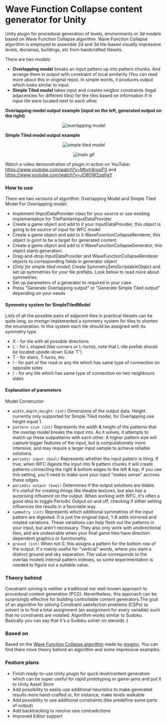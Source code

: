 # Wave Function Collapse content generator for Unity
Unity plugin for procedural generation of levels, environments or 3d models based on Wave Function Collapse algorithm. Wave Function Collapse algorithm is employed to assemble 2d and 3d tile-based visually impressive levels, dioramas, buildings, etc from handcrafted tilesets.

There are two models
* **Overlapping model** breaks an input pattern up into pattern chunks. And arrange them in output with constraint of local similarity (You can read more about this in original repo). In simple words, it produces output which looks similar to input.
* **Simple Tiled model** takes input and creates neigbor constraints (legal adjacencies for different tiles) for the tiles based on information if in input tile were located next to each other.

**Overlapping model output example (input on the left, generated output on the right)**
<p align="center"><img alt="overlapping model" src="https://i.imgur.com/okAaFfX.png"></p>

**Simple Tiled model output example**
<p align="center"><img alt="simple tiled model" src="https://i.imgur.com/zR83Baz.png"></p>

<p align="center"><img alt="main gif" src="https://i.imgur.com/FSthUVO.gif"></p>

Watch a video demonstration of plugin in action on YouTube: https://www.youtube.com/watch?v=Mkvh4rosiF0 and https://www.youtube.com/watch?v=JO8OW2zg0gY


### How to use
There are two versions of algorithm: Overlapping Model and Simple Tiled Model 
For Overlapping model:
* Implement IInputDataProvider class for your source or use existing implementation for TilePainterInputDataProvider
* Create a game object and add to it your InputDataProvider, this object is going to be source of input for WFC model
* Create a game object and add to it WaveFunctionCollapseRenderer, this object is goint to be a target for generated content
* Create a game object and add to it WaveFunctionCollapseGenerator, this object starts generation.
* Drag-and-drop InputDataProvider and WaveFunctionCollapseRenderer objects to corresponding fields in generator object
* (*Only for simple tiled model*) Create SymmetrySetsScriptableObject and set up symmetries for your tile prefabs. Look below to read more about symmetries. 
* Set up parameters of a generator to required in your case.
* Press "Generate Overlapping output" or "Generate Simple Tiled output" depending on your needs

#### Symmetry system for SimpleTiledModel 

Lists of all the possible pairs of adjacent tiles in practical tilesets can be quite long, so mxmgn implemented a symmetry system for tiles to shorten the enumeration. In this system each tile should be assigned with its symmetry type. 

* X - for tile with all possible directions
* L - for L shaped (like corners or L-turns), note that L-tile prefab should be located upside-down (Like 'Г')
* T - for stairs, T-turns, etc
* I - for part of the road or any tile which has same type of connection on opposite sides
* / - for any tile which has same type of connection on two neighbours sides

#### Explanation of parameters

Model Constructor

* `width,depth,height (int)` Dimensions of the output data. Height currently only supported for Simple Tiled model, for Overlapping use height equal 1.
* `pattern size (int)` Represents the width & height of the patterns that the overlap model breaks the input into. As it solves, it attempts to match up these subpatterns with each other. A higher pattern size will capture bigger features of the input, but is computationally more intensive, and may require a larger input sample to achieve reliable solutions.
* `periodic input (bool)` Represents whether the input pattern is tiling. If true, when WFC digests the input into N pattern chunks it will create patterns connecting the right & bottom edges to the left & top. If you use this setting, you'll need to make sure your input "makes sense" accross these edges.
* `periodic output (bool)` Determines if the output solutions are tilable. It's usefull for creating things like tileable textures, but also has a surprising influence on the output. When working with WFC, it's often a good idea to toggle Periodic Output on and off, checking if either setting influences the results in a favorable way.
* `symmetry (int)` Represents which additional symmetries of the input pattern are digested. 0 is just the original input, 1-8 adds mirrored and rotated variations. These variations can help flesh out the patterns in your input, but aren't necessary. They also only work with unidirectional tiles, and are undesirable when your final game tiles have direction dependent graphics or functionality.
* `ground (int)` When not 0, this assigns a pattern for the bottom row of the output. It's mainly useful for "vertical" words, where you want a distinct ground and sky separation. The value corresponds to the overlap models internal pattern indexes, so some experimentation is needed to figure out a suitable value.

### Theory behind
Constraint solving is neither a traditional nor well-known approach to procedural content generation (PCG). Nevertheless, this approach can be surprisingly effective for building controllable content generators.The goal of an algorithm for solving Constraint satisfaction problems (CSPs) (a solver) is to find a total assignment (an assignment for every variable) such that no constraints are violated. Algorithm works similar to Sudoku. Basically you can say that it's a Sudoku solver on steroids :)

### Based on
Based on the [Wave Function Collapse algorithm](https://github.com/mxgmn/WaveFunctionCollapse) made by [mxgmn](https://github.com/mxgmn). You can find there more theory behind an algorithm and some impressive examples.

### Feature plans
* Finish ready-to-use Unity plugin for quick level/content generation which can be super useful for rapid prototyping or game-jams and put it to Unity Asset Store
* Add possibility to easily use additional heuristics to make generated results more hand-crafted or, for instance, make levels walkable
* Add possibility to use additional constraints (like predefine some parts of output)
* Add backtracking to resolve rare contradictions
* Improved Editor support

